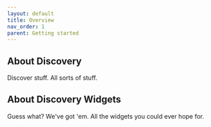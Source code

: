 ```yaml
---
layout: default
title: Overview
nav_order: 1
parent: Getting started
---
```


## About Discovery

Discover stuff. All sorts of stuff.

## About Discovery Widgets

Guess what? We've got 'em. All the widgets you could ever hope for.
